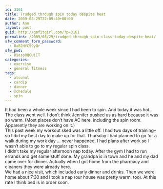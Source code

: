 ```yaml
---
id: 3161
title: Trudged through spin today despite heat
date: 2009-08-29T22:09:40+00:00
author: Ann
layout: post
guid: http://gofitgirl.com/?p=3161
permalink: /2009/08/29/trudged-through-spin-class-today-despite-heat/
sfw_comment_form_password:
  - 8aB2HYC59yQr
sfw_pwd:
  - Riesp0QCUiIT
categories:
  - exercise
  - general fitness
tags:
  - alcohol
  - cardip
  - dinner
  - schedule
  - spin
---
```

It had been a whole week since I had been to spin. And today it was hot. The class went well. I don&#8217;t think Jennifer pushed us as hard because it was so warm. (Most places don&#8217;t have AC here, including the spin room. Apparently they are working on it.)  
This past week my workout sked was a little off. I had two days of training&#8211;so I did my best day to make up for that. Thursday I had planned to go for a walk during my work day &#8230; never happened. I had plans after work so I wasn&#8217;t able to go to my regular spin class.  
I didn&#8217;t take my regular afternoon nap today. After the gym I had to run errands and get some stuff done. My grandpa is in town and he and my dad came over for dinner. Actually when I got home from the pharmacy and cleaners they were already here.  
We had a nice visit, which included early dinner and drinks. Then we were home about 7:30 and I took a nap (our house was pretty warm, too). At this rate I think bed is in order soon.